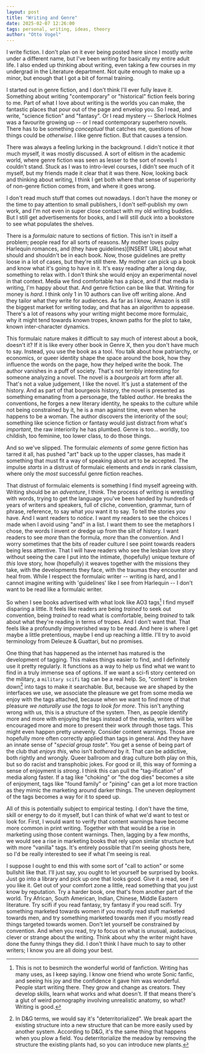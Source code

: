 ```yaml
---
layout: post
title: "Writing and Genre"
date: 2025-02-07 12:26:00
tags: personal, writing, ideas, theory
author: "Otto Vogel"
---
```


I write fiction. I don't plan on it ever being posted here since I mostly write under a different name, but I've been writing for basically my entire adult life. I also ended up thinking about writing, even taking a few courses in my undergrad in the Literature department. Not quite enough to make up a minor, but enough that I got a bit of formal training.

I started out in genre fiction, and I don't think I'll ever fully leave it. Something about writing "contemporary" or "historical" fiction feels boring to me. Part of what I love about writing is the worlds you can make, the fantastic places that pour out of the page and envelop you. So I read, and write, "science fiction" and "fantasy". Or I read mystery -- Sherlock Holmes was a favourite growing up -- or I read contemporary superhero novels. There has to be something _conceptual_ that catches me, questions of how things could be _otherwise_. I like genre fiction. But that causes a tension.

There was always a feeling lurking in the background. I didn't notice it _that_ much myself, it was mostly discussed. A sort of elitism in the academic world, where genre fiction was seen as lesser to the sort of novels I couldn't stand. Stuck as I was to intro-level courses, I didn't see much of it myself, but my friends made it clear that it was there. Now, looking back and thinking about writing, I think I get both where that sense of superiority of non-genre fiction comes from, and where it goes wrong.

I don't read much stuff that comes out nowadays. I don't have the money or the time to pay attention to small publishers, I don't self-publish my own work, and I'm not even in super close contact with my old writing buddies. But I still get advertisements for books, and I will still duck into a bookstore to see what populates the shelves.

There is a _formulaic_ nature to sections of fiction. This isn't in itself a problem; people read for all sorts of reasons. My mother loves pulpy Harlequin romances, and (they have guidelines)[INSERT URL] about what should and shouldn't be in each book. Now, those guidelines are pretty loose in a lot of cases, but they're still there. My mother can pick up a book and know what it's going to have in it. It's easy reading after a long day, something to relax with. I don't think she would enjoy an experimental novel in that context. Media we find comfortable has a place, and if that media is writing, I'm happy about that. And genre fiction can be like that. Writing for money is _hard_. I think only 1 in 10 authors can live off writing alone. And they tailor what they write for audiences. As far as I know, Amazon is still the biggest market for writing today, and that has an algorithm to appease. There's a lot of reasons why your writing might become more formulaic, why it might tend towards known tropes, known paths for the plot to take, known inter-character dynamics.

This formulaic nature makes it difficult to say much of interest about a book, doesn't it? If it is like every other book in Genre X, then you don't have much to say. Instead, you use the book as a tool. You talk about how patriarchy, or economics, or queer identity shape the space around the book, how they influence the words on the page, how _they_ helped write the book. The author vanishes in a puff of society. That's not terribly interesting for someone analyzing a novel. The novel is a _bourgeois_ art form after all. That's not a value judgement, I like the novel. It's just a statement of the history. And as part of that bourgeois history, the novel is presented as something emanating from a personage, the fabled _author_. He breaks the conventions, he forges a new literary identity, he speaks to the culture while not being constrained by it, he is a man against time, even when he happens to be a woman. The author discovers the interiority of the soul; something like science fiction or fantasy would just distract from what's _important_, the raw interiority he has plumbed. Genre is too... worldly, too childish, too feminine, too lower class, to do those things.

And so we've slipped. The formulaic _elements_ of _some_ genre fiction has tarred it all, has pushed "art" back up to the upper classes, has made it something that must fit a way of speaking about art to be accepted. The impulse _starts_ in a distrust of formulaic elements and _ends_ in rank classism, where only the _most_ successful genre fiction reaches.

That distrust of formulaic elements is something I find myself agreeing with. Writing should be an _adventure_, I think. The process of writing is wrestling with words, trying to get the language you've been handed by hundreds of years of writers and speakers, full of cliche, convention, grammar, turn of phrase, reference, to say what _you_ want it to say. To tell the stories _you_ have. And I want readers to _notice_. I want my readers to see the choices I made when I avoid using "and" in a list. I want them to see the metaphors I chose, the words I invent or dredge up from the silt of history. I want readers to see _more_ than the formula, _more_ than the convention. And I worry sometimes that the bits of reader culture I see point towards readers being less attentive. That I will have readers who see the lesbian love story without seeing the care I put into the intimate, (hopefully) unique texture of _this_ love story, how (hopefully) it weaves together with the missions they take, with the developments they face, with the traumas they encounter and heal from. While I respect the formulaic writer -- writing is hard, and I cannot imagine writing with 'guidelines' like I see from Harlequin -- I don't want to be read like a formulaic writer.

So when I see books advertised with what look like AO3 tags[^fanfic] I find myself disparing a little. It feels like readers are being _trained_ to seek out convention, being _trained_ to read what is comfortable, being _trained_ to talk about what they're reading in terms of tropes. And I don't want that. That feels like a profoundly impoverished way to be read. And here is where I get maybe a little pretentious, maybe I end up reaching a little. I'll try to avoid terminology from Deleuze & Guattari, but no promises. 

One thing that has happened as the internet has matured is the development of tagging. This makes things easier to find, and I definitely use it pretty regularly. It functions as a way to help us find what we want to find in a truly immense sea of options. If we want a sci-fi story centered on the military, a `military scifi` tag can be a real help. So, "content" is broken down[^or_deterr] into tags to make it searchable. But, because we are shaped by the interfaces we use, we associate the pleasure we get from some media we enjoy with the tags attached, because when we want to find more of that pleasure *we naturally use the tags to look for more*. This isn't anything wrong with us, this is a structure of the system. Then, as people identify more and more with enjoying the tags instead of the media, writers will be encouraged more and more to present their work *through* those tags. This might even happen pretty unevenly. Consider content warnings. Those are hopefully more often correctly applied than tags in general. And they have an innate sense of "*special group taste*". You get a sense of being part of the club that *enjoys this*, who isn't *bothered* by it. That can be addictive, both rightly and wrongly. Queer ballroom and drag culture both play on this, but so do racist and transphobic jokes. For good or ill, this way of forming a sense of enjoyment is *strong*. I think this can pull the "tag-ification" of media along faster. If a tag like "choking" or "the dog dies" becomes a site of enjoyment, tags like "found family" or "pining" can get a lot more traction as they mimic the marketing around darker things. The uneven deployment of the tags becomes a way for it to speed up.

All of this is potentially subject to empirical testing. I don't have the time, skill or energy to do it myself, but I can think of what we'd want to test or look for. First, I would want to verify that content warnings have become more common in print writing. Together with that would be a rise in marketing using those content warnings. Then, lagging by a few months, we would see a rise in marketing books that rely upon similar structure but with more "vanilla" tags. It's entirely possible that I'm seeing ghosts here, so I'd be really interested to see if what I'm seeing is real.

I suppose I ought to end this with some sort of "call to action" or some bullshit like that. I'll just say, you ought to let yourself be surprised by books. Just go into a library and pick up one that looks good. Give it a read, see if you like it. Get out of your comfort zone a little, read something that you just know by reputation. Try a harder book, one that's from another part of the world. Try African, South American, Indian, Chinese, Middle Eastern literature. Try scifi if you read fantasy, try fantasy if you read scifi. Try something marketed towards women if you mostly read stuff marketed towards men, and try something marketed towards men if you mostly read things targeted towards women. Don't let yourself be constrained by convention. And when you read, try to focus on what is unusual, audacious, clever or strange about the writing. Think about why the writer might have done the funny things they did. I don't think I have much to say to other writers; I know you are all doing your best. 


[^or_deterr]: In D&G terms, we would say it's "deterritorialized". We break apart the existing structure into a new structure that can be more easily used by another system. According to D&G, it's the same thing that happens when you plow a field. You deterritorialize the meadow by removing the structure the existing plants had, so you can introduce new plants.


[^fanfic]: This is not to besmirch the wonderful world of fanfiction. Writing has many uses, as I keep saying. I know one friend who wrote Sonic fanfic, and seeing his joy and the confidence it gave him was wonderful. People start writing there. They grow and change as creators. They develop skills, learn what works and what doesn't. If that means there's a glut of weird pornography involving unrealistic anatomy, so what? Writing is good. 


